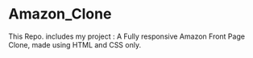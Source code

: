 # Amazon_Clone
This Repo. includes my project : A Fully responsive Amazon Front Page Clone, made using HTML and CSS only.
